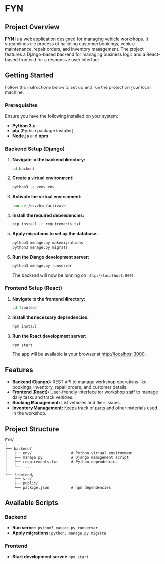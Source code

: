 
# FYN

## Project Overview

**FYN** is a web application designed for managing vehicle workshops. It streamlines the process of handling customer bookings, vehicle maintenance, repair orders, and inventory management. The project features a Django-based backend for managing business logic and a React-based frontend for a responsive user interface.

## Getting Started

Follow the instructions below to set up and run the project on your local machine.

### Prerequisites

Ensure you have the following installed on your system:

- **Python 3.x**
- **pip** (Python package installer)
- **Node.js** and **npm**

### Backend Setup (Django)

1. **Navigate to the backend directory:**

   ```bash
   cd backend
   ```

2. **Create a virtual environment:**

   ```bash
   python3 -m venv env
   ```

3. **Activate the virtual environment:**

   ```bash
   source /env/bin/activate
   ```

4. **Install the required dependencies:**

   ```bash
   pip install -r requirements.txt
   ```

5. **Apply migrations to set up the database:**

   ```bash
   python3 manage.py makemigrations
   python3 manage.py migrate
   ```

6. **Run the Django development server:**

   ```bash
   python3 manage.py runserver
   ```

   The backend will now be running on `http://localhost:8000`.

### Frontend Setup (React)

1. **Navigate to the frontend directory:**

   ```bash
   cd frontend
   ```

2. **Install the necessary dependencies:**

   ```bash
   npm install
   ```

3. **Run the React development server:**

   ```bash
   npm start
   ```

   The app will be available in your browser at [http://localhost:3000](http://localhost:3000).

## Features

- **Backend (Django):** REST API to manage workshop operations like bookings, inventory, repair orders, and customer details.
- **Frontend (React):** User-friendly interface for workshop staff to manage daily tasks and track vehicles.
- **Booking Management:** List vehicles and their issues.
- **Inventory Management:** Keeps track of parts and other materials used in the workshop.

## Project Structure

```
FYN/
│
├── backend/
│   ├── env/                  # Python virtual environment
│   ├── manage.py             # Django management script
│   ├── requirements.txt      # Python dependencies
│   └── ...
│
└── frontend/
    ├── src/
    ├── public/
    └── package.json          # npm dependencies
```

## Available Scripts

### Backend

- **Run server:** `python3 manage.py runserver`
- **Apply migrations:** `python3 manage.py migrate`

### Frontend

- **Start development server:** `npm start`
